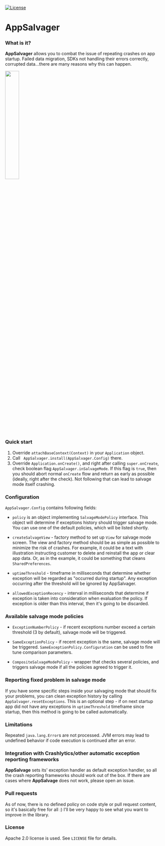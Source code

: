[![License](https://img.shields.io/badge/License-Apache_2.0-blue.svg)](https://opensource.org/licenses/Apache-2.0)

# AppSalvager

### What is it?
**AppSalvager** allows you to combat the issue of repeating crashes on app startup. Failed data migration, SDKs not handling their errors correctly, corrupted data...there are many reasons why this can happen.

<img src="https://github.com/DrBreen/AppSalvager/blob/master/.github/images/XQY4BW.gif?raw=true" width="30%">

### Quick start
1. Override `attachBaseContext(Context)` in your `Application` object.
2. Call ` AppSalvager.install(AppSalvager.Config)` there.
3. Override `Application.onCreate()`, and right after calling `super.onCreate`, check boolean flag `AppSalvager.inSalvageMode`. If this flag is `true`, then you should abort normal `onCreate` flow and return as early as possible (ideally, right after the check). Not following that can lead to salvage mode itself crashing.

### Configuration
`AppSalvager.Config` contains following fields:

* `policy` is an object implementing `SalvageModePolicy` interface. This object will determine if exceptions history should trigger salvage mode. You can use one of the default policies, which will be listed shortly.

* `createSalvageView` - factory method to set up `View` for salvage mode screen. The view and factory method should be as simple as possible to minimize the risk of crashes. For example, it could be a text with illustration instructing customer to delete and reinstall the app or clear app data. Or, as in the example, it could be something that cleans `SharedPreferences`.

* `uptimeThreshold` - timeframe in milliseconds that determine whether exception will be regarded as "occurred during startup". Any exception occurring after the threshold will be ignored by AppSalvager.

* `allowedExceptionRecency` - interval in milliseconds that determine if exception is taken into consideration when evaluation the policy. If exception is older than this interval, then it's going to be discarded.

### Available salvage mode policies
* `ExceptionNumberPolicy` - if recent exceptions number exceed a certain threshold (3 by default), salvage mode will be triggered.

* `SameExceptionPolicy` - if recent exception is the same, salvage mode will be triggered. `SameExceptionPolicy.Configuration` can be used to fine tune comparison parameters.

* `CompositeSalvageModePolicy` - wrapper that checks several policies, and triggers salvage mode if all the policies agreed to trigger it.


### Reporting fixed problem in salvage mode
If you have some specific steps inside your salvaging mode that should fix your problems, you can clean exception history by calling `AppSalvager.resetExceptions`. This is an optional step - if on next startup app did not have any exceptions in `uptimeThreshold` timeframe since startup, then this method is going to be called automatically.

### Limitations
Repeated `java.lang.Error`s are not processed. JVM errors may lead to undefined behavior if code execution is
continued after an error.

### Integration with Crashlytics/other automatic exception reporting frameworks
**AppSalvage** sets its' exception handler as default exception handler, so all the crash reporting frameworks should work out of the box.
If there are cases where **AppSalvage** does not work, please open an issue.

### Pull requests
As of now, there is no defined policy on code style or pull request content, so it's basically free for all :)
I'll be very happy to see what you want to improve in the library.

### License
Apache 2.0 license is used. See `LICENSE` file for details.
